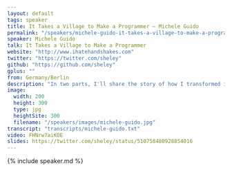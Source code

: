 ```yaml
---
layout: default
tags: speaker
title: It Takes a Village to Make a Programmer – Michele Guido
permalink: "/speakers/michele-guido-it-takes-a-village-to-make-a-programmer.html"
speaker: Michele Guido
talk: It Takes a Village to Make a Programmer
website: "http://www.ihatehandshakes.com"
twitter: "https://twitter.com/sheley"
github: "https://github.com/sheley"
gplus: ""
from: Germany/Berlin
description: "In two parts, I'll share the story of how I transformed into a hirable web developer in just under one year while highlighting the ways people helped me to get to that point. I hope you'll come away with ideas how you can make a difference in your own community. As Tal Ben-Shahar says, there is no more selfish act than a generous one, so this talk is really for your own good."
image:
  width: 200
  height: 300
  type: jpg
  heightSite: 300
  filename: "/speakers/images/michele-guido.jpg"
transcript: "transcripts/michele-guido.txt"
video: FHNrw7aiKOE
slides: https://twitter.com/sheley/status/510758480928854016
---
```


{% include speaker.md %}

